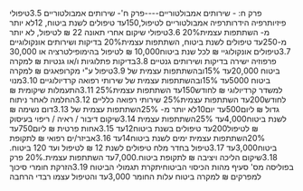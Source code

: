 פרק ח: - שירותים אמבולטוריים----פרק ח'- שירותים אמבולטוריים
3.5טיפולי פיזיותרפיה הידרותרפיה אמבולטוריים לטיפול,150עד טיפולים לשנת ביטוח, 12לא יותר מ- השתתפות עצמית20%
3.6טיפולי שיקום אחרי תאונה 22 ₪ לטיפול, לא יותר מ-250עד טיפולים לשנת ביטוח, השתתפות עצמית20%
בדיקות ושירותים אונקולוגיים
3.7טיפולים אונקולוגיי ₪ לכל שנת ביטוח10,000 ₪ לטיפול בהימופילטרציה או 30,000
פרפוזיה ישירה
בדיקות ושירותים גנטיים
3.8בדיקות פתלוגיות ו/או גנטיות ₪ למקרה ביטוח 20,000עד 15%ובהשתתפות עצמית של 3.9טיפול ע"י מקרופאגים ₪ למקרה ביטוח 5000עד 15%ובהשתתפות עצמית של שירותי רפואה קרדיולוגיים
3.10מנוי למשדר קרדיולוגי ₪ לחודש150עד השתתפות עצמית25%
3.11התעמלות שיקומית ₪ לחודש200עד השתתפות עצמית25%
שירותי רפואה כלליים
3.12החלמה לאחר ניתוח גדול ₪ ליום500עד יום10לא יותר מ-
25%השתתפות עצמית של 3.13דום נשימה ₪ לשנת ביטוח4,000עד 25%השתתפות עצמית 3.14שיקום דיבור / ראיה / ריפוי בעיסוק ₪ לטיפול200עד טיפולים בשנת ביטוח12עד 3.15אחות פרטית ₪ ליום750עד 20%השתתפות עצמית ימים לשנת ביטוח14עד 3.16אביזר/ים רפואי ₪ לתקופת ביטוח3,000עד 3.17טיפול בחדר מלח טיפולים לשנת 12 ₪ לטיפול ועד 120
ביטוח.
3.18שיקום הליכה ויציבה ₪ לתקופת ביטוח.7,000עד השתתפות עצמית.20%
פרק בפוליסה
מס' סעיף
מהות הכיסוי הביטוחיתקרת תגמולי הביטוח
3.19הזרקת חומרי סיכוך למפרקים ₪ למקרה ביטוח עלות החומר 3,000עד והטיפול עצמו
רבדי הרחבה
